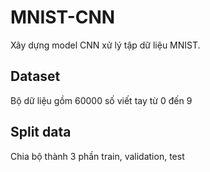# MNIST-CNN
Xây dựng model CNN xử lý tập dữ liệu MNIST.
## Dataset 
Bộ dữ liệu gồm 60000 số viết tay từ 0 đến 9
## Split data
Chia bộ thành 3 phần train, validation, test
